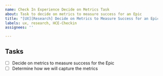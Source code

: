 ```yaml
---
name: Check In Experience Decide on Metrics Task
about: Task to decide on metrics to measure success for an Epic
title: "[UX][Research] Decide on Metrics to Measure Success for an Epic"
labels: ux, research, HCE-Checkin
assignees: ''

---
```


## Tasks
- [ ] Decide on metrics to measure success for the Epic
- [ ] Determine how we will capture the metrics

